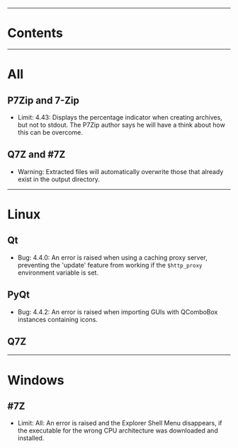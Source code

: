 
---


# Contents #



---


# All #

## P7Zip and 7-Zip ##

  * Limit: 4.43: Displays the percentage indicator when creating archives, but not to stdout.  The P7Zip author says he will have a think about how this can be overcome.

## Q7Z and #7Z ##

  * Warning: Extracted files will automatically overwrite those that already exist in the output directory.


---


# Linux #

## Qt ##

  * Bug: 4.4.0: An error is raised when using a caching proxy server, preventing the 'update' feature from working if the `$http_proxy` environment variable is set.

## PyQt ##

  * Bug: 4.4.2: An error is raised when importing GUIs with QComboBox instances containing icons.

## Q7Z ##


---


# Windows #

## #7Z ##

  * Limit: All: An error is raised and the Explorer Shell Menu disappears, if the executable for the wrong CPU architecture was downloaded and installed.
